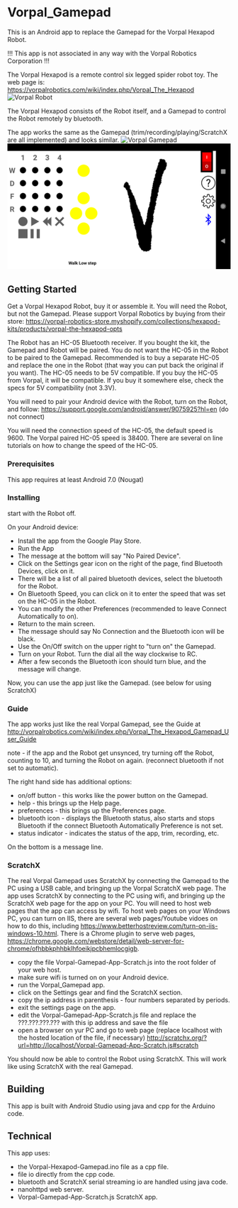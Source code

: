 # Vorpal_Gamepad
This is an Android app to replace the Gamepad for the Vorpal Hexapod Robot.

!!! This app is not associated in any way with the Vorpal Robotics Corporation !!!

The Vorpal Hexapod is a remote control six legged spider robot toy.
The web page is:
https://vorpalrobotics.com/wiki/index.php/Vorpal_The_Hexapod
<img src="https://vorpalrobotics.com/wiki/images/7/7b/Scamp-Leg-Raised.jpg" alt="Vorpal Robot"/>

The Vorpal Hexapod consists of the Robot itself, and a Gamepad to control the Robot remotely by bluetooth.

The app works the same as the Gamepad (trim/recording/playing/ScratchX are all implemented) and looks similar.
<img src="https://vorpalrobotics.com/wiki/images/9/93/Gamepad-Top-View-v2.png" alt="Vorpal Gamepad"/>
<img src="Vorpal_Gamepad_main_screen.png" alt="Vorpal Gamepad app"/>

## Getting Started

Get a Vorpal Hexapod Robot, buy it or assemble it. You will need the Robot, but not the Gamepad. Please support Vorpal Robotics by buying from their store:
https://vorpal-robotics-store.myshopify.com/collections/hexapod-kits/products/vorpal-the-hexapod-opts

The Robot has an HC-05 Bluetooth receiver. If you bought the kit, the Gamepad and Robot will be paired. You do not want the HC-05 in the Robot to be paired to the Gamepad. Recommended is to buy a separate HC-05 and replace the one in the Robot (that way you can put back the original if you want). The HC-05 needs to be 5V compatible. If you buy the HC-05 from Vorpal, it will be compatible. If you buy it somewhere else, check the specs for 5V compatibility (not 3.3V).

You will need to pair your Android device with the Robot, turn on the Robot, and follow: https://support.google.com/android/answer/9075925?hl=en (do not connect)

You will need the connection speed of the HC-05, the default speed is 9600. The Vorpal paired HC-05 speed is 38400. There are several on line tutorials on how to change the speed of the HC-05.

### Prerequisites

This app requires at least Android 7.0 (Nougat)

### Installing

start with the Robot off.

On your Android device:
- Install the app from the Google Play Store.
- Run the App
- The message at the bottom will say "No Paired Device".
- Click on the Settings gear icon on the right of the page, find Bluetooth Devices, click on it.
- There will be a list of all paired bluetooth devices, select the bluetooth for the Robot.
- On Bluetooth Speed, you can click on it to enter the speed that was set on the HC-05 in the Robot.
- You can modify the other Preferences (recommended to leave Connect Automatically to on).
- Return to the main screen.
- The message should say No Connection and the Bluetooth icon will be black.
- Use the On/Off switch on the upper right to "turn on" the Gamepad.
- Turn on your Robot. Turn the dial all the way clockwise to RC.
- After a few seconds the Bluetooth icon should turn blue, and the message will change.

Now, you can use the app just like the Gamepad.
(see below for using ScratchX)

### Guide

The app works just like the real Vorpal Gamepad, see the Guide at
http://vorpalrobotics.com/wiki/index.php/Vorpal_The_Hexapod_Gamepad_User_Guide

note - if the app and the Robot get unsynced, try turning off the Robot, counting to 10, and turning the Robot on again. (reconnect bluetooth if not set to automatic).

The right hand side has additional options:
- on/off button - this works like the power button on the Gamepad.
- help - this brings up the Help page.
- preferences - this brings up the Preferences page.
- bluetooth icon - displays the Bluetooth status, also starts and stops Bluetooth if the connect Bluetooth Automatically Preference is not set.
- status indicator - indicates the status of the app, trim, recording, etc.

On the bottom is a message line.

### ScratchX

The real Vorpal Gamepad uses ScratchX by connecting the Gamepad to the PC using a USB cable, and bringing up the Vorpal ScratchX web page.
The app uses ScratchX by connecting to the PC using wifi, and bringing up the ScratchX web page for the app on your PC.
You will need to host web pages that the app can access by wifi. To host web pages on your Windows PC, you can turn on IIS, there are several web pages/Youtube vidoes on how to do this, including https://www.betterhostreview.com/turn-on-iis-windows-10.html. There is a Chrome plugin to serve web pages, https://chrome.google.com/webstore/detail/web-server-for-chrome/ofhbbkphhbklhfoeikjpcbhemlocgigb.

- copy the file Vorpal-Gamepad-App-Scratch.js into the root folder of your web host.
- make sure wifi is turned on on your Android device.
- run the Vorpal_Gamepad app.
- click on the Settings gear and find the ScratchX section.
- copy the ip address in parenthesis - four numbers separated by periods.
- exit the settings page on the app.
- edit the Vorpal-Gamepad-App-Scratch.js file and replace the ???.???.???.??? with this ip address and save the file
- open a browser on yur PC and go to web page (replace localhost with the hosted location of the file, if necessary)
     http://scratchx.org/?url=http://localhost/Vorpal-Gamepad-App-Scratch.js#scratch
 
 You should now be able to control the Robot using ScratchX. This will work like using ScratchX with the real Gamepad.

## Building

This app is built with Android Studio using java and cpp for the Arduino code.

## Technical

This app uses:
- the Vorpal-Hexapod-Gamepad.ino file as a cpp file.
- file io directly from the cpp code.
- bluetooth and ScratchX serial streaming io are handled using java code.
- nanohttpd web server.
- Vorpal-Gamepad-App-Scratch.js ScratchX app.

